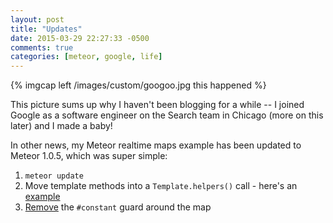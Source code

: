 ```yaml
---
layout: post
title: "Updates"
date: 2015-03-29 22:27:33 -0500
comments: true
categories: [meteor, google, life]
---
```

{% imgcap left /images/custom/googoo.jpg this happened %} 

This picture sums up why I haven't been blogging for a while -- I joined Google as a software engineer on the Search team in Chicago (more on this later) and I made a baby! 

In other news, my Meteor realtime maps example has been updated to Meteor 1.0.5, which was super simple:

1. `meteor update`
2. Move template methods into a `Template.helpers()` call - here's an [example](https://github.com/pkaushik/parties/commit/42295a2896237d953a5d5ff2a846ab474103aec2)
3. [Remove](https://github.com/meteor/meteor/wiki/Using-Blaze#no-more-constant-isolate-or-preserve) the `#constant` guard around the map
